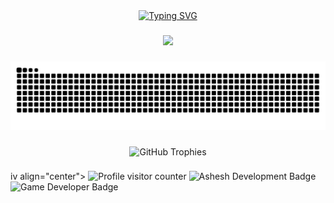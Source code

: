 <div align="center">
  <a href="https://git.io/typing-svg">
    <img src="https://readme-typing-svg.demolab.com?font=Fira+Code&weight=700&size=30&pause=1000&color=F7F7F7&center=true&vCenter=true&width=435&lines=ASHESH+DEVELOPMENT&v=2" alt="Typing SVG" />
  </a>
</div>

###

<div align="center">
  <a href="https://skillicons.dev">
    <img src="https://skillicons.dev/icons?i=python,django,unity,dotnet,symfony&theme=dark" />
  </a>
</div>

###

<div align="center">
  <img src="https://raw.githubusercontent.com/AsheshPlays/AsheshPlays/output/github-snake-dark.svg?v=1" alt="Snake animation" />
</div>

###

<div align="center">
  <img
    src="https://github-profile-trophy.vercel.app/?username=AsheshPlays&theme=radical&column=7&no-frame=true&no-bg=true&title=-PullRequest,-Reviews"
    alt="GitHub Trophies"
  />
</div>

###
iv align="center">
  <img
    src="https://komarev.com/ghpvc/?username=AsheshPlays&style=flat-square&color=blue"
    alt="Profile visitor counter"
    height="28"
  />
  <img
    src="https://img.shields.io/badge/ASHESH-DEVELOPMENT-red?style=for-the-badge&labelColor=grey"
    alt="Ashesh Development Badge"
    height="28"
  />
  <img
    src="https://img.shields.io/badge/Game_Developer-Expert-gold?style=for-the-badge&logo=unity"
    alt="Game Developer Badge"
    height="28"
  />
</div>
